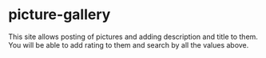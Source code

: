 # picture-gallery

This site allows posting of pictures and adding description and title to them. You will be able to add rating to them and search by all the values above.